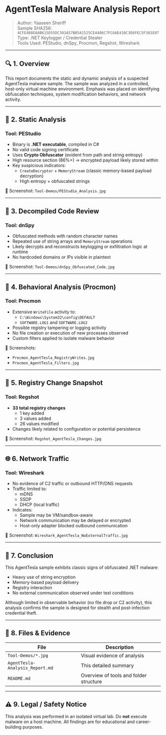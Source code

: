 # AgentTesla Malware Analysis Report

> Author: Yaaseen Sheriff  
> Sample SHA256: `4CFE4B8EA8B615D55DC301A57BB5A1525CE4486C7FC6AE430C3E6FEC5F301E07`  
> Type: .NET Keylogger / Credential Stealer  
> Tools Used: PEStudio, dnSpy, Procmon, Regshot, Wireshark

---

## 🔍 1. Overview

This report documents the static and dynamic analysis of a suspected AgentTesla malware sample. The sample was analyzed in a controlled, host-only virtual machine environment. Emphasis was placed on identifying obfuscation techniques, system modification behaviors, and network activity.

---

## 🧪 2. Static Analysis

### Tool: PEStudio

- Binary is **.NET executable**, compiled in C#
- No valid code signing certificate
- Uses **Crypto Obfuscator** (evident from path and string entropy)
- High resource section (86%+) → encrypted payload likely stored within
- Key suspicious indicators:
  - `CreateDecryptor` + `MemoryStream` (classic memory-based payload decryption)
  - High entropy + obfuscated strings

📸 Screenshot: `Tool-Demos/PEStudio_Analysis.jpg`

---

## 🧠 3. Decompiled Code Review

### Tool: dnSpy

- Obfuscated methods with random character names
- Repeated use of string arrays and `MemoryStream` operations
- Likely decrypts and reconstructs keylogging or exfiltration logic at runtime
- No hardcoded domains or IPs visible in plaintext

📸 Screenshot: `Tool-Demos/dnSpy_Obfuscated_Code.jpg`

---

## 🧾 4. Behavioral Analysis (Procmon)

### Tool: Procmon

- Extensive `WriteFile` activity to:
  - `C:\Windows\System32\config\DEFAULT`
  - `SOFTWARE.LOG1` and `SOFTWARE.LOG2`
- Possible registry tampering or logging activity
- No file creation or execution of new processes observed
- Custom filters applied to isolate malware behavior

📸 Screenshots:
- `Procmon_AgentTesla_RegistryWrites.jpg`
- `Procmon_AgentTesla_Filters.jpg`

---

## 🧬 5. Registry Change Snapshot

### Tool: Regshot

- **33 total registry changes**
  - 1 key added
  - 3 values added
  - 26 values modified
- Changes likely related to configuration or potential persistence

📸 Screenshot: `Regshot_AgentTesla_Changes.jpg`

---

## 🌐 6. Network Traffic

### Tool: Wireshark

- No evidence of C2 traffic or outbound HTTP/DNS requests
- Traffic limited to:
  - mDNS
  - SSDP
  - DHCP (local traffic)
- Indicates:
  - Sample may be VM/sandbox-aware
  - Network communication may be delayed or encrypted
  - Host-only adapter blocked outbound communication

📸 Screenshot: `Wireshark_AgentTesla_NoExternalTraffic.jpg`

---

## 🧠 7. Conclusion

This AgentTesla sample exhibits classic signs of obfuscated .NET malware:

- Heavy use of string encryption
- Memory-based payload delivery
- Registry interaction
- No external communication observed under test conditions

Although limited in observable behavior (no file drop or C2 activity), this analysis confirms the sample is designed for stealth and post-infection credential theft.

---

## 📁 8. Files & Evidence

| File | Description |
|------|-------------|
| `Tool-Demos/*.jpg` | Visual evidence of analysis |
| `AgentTesla-Analysis_Report.md` | This detailed summary |
| `README.md` | Overview of tools and folder structure |

---

## ⚠️ 9. Legal / Safety Notice

This analysis was performed in an isolated virtual lab. Do **not** execute malware on a host machine. All findings are for educational and career-building purposes.


